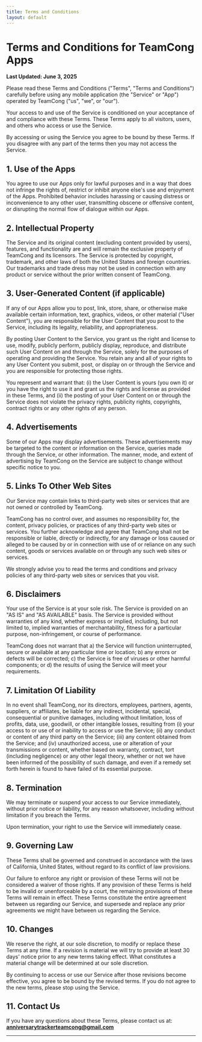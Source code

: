 ```yaml
---
title: Terms and Conditions
layout: default
---
```


# Terms and Conditions for TeamCong Apps

**Last Updated: June 3, 2025**

Please read these Terms and Conditions ("Terms", "Terms and Conditions") carefully before using any mobile application (the "Service" or "App") operated by TeamCong ("us", "we", or "our").

Your access to and use of the Service is conditioned on your acceptance of and compliance with these Terms. These Terms apply to all visitors, users, and others who access or use the Service.

By accessing or using the Service you agree to be bound by these Terms. If you disagree with any part of the terms then you may not access the Service.

## 1. Use of the Apps

You agree to use our Apps only for lawful purposes and in a way that does not infringe the rights of, restrict or inhibit anyone else's use and enjoyment of the Apps. Prohibited behavior includes harassing or causing distress or inconvenience to any other user, transmitting obscene or offensive content, or disrupting the normal flow of dialogue within our Apps.

## 2. Intellectual Property

The Service and its original content (excluding content provided by users), features, and functionality are and will remain the exclusive property of TeamCong and its licensors. The Service is protected by copyright, trademark, and other laws of both the United States and foreign countries. Our trademarks and trade dress may not be used in connection with any product or service without the prior written consent of TeamCong.

## 3. User-Generated Content (if applicable)

If any of our Apps allow you to post, link, store, share, or otherwise make available certain information, text, graphics, videos, or other material ("User Content"), you are responsible for the User Content that you post to the Service, including its legality, reliability, and appropriateness.

By posting User Content to the Service, you grant us the right and license to use, modify, publicly perform, publicly display, reproduce, and distribute such User Content on and through the Service, solely for the purposes of operating and providing the Service. You retain any and all of your rights to any User Content you submit, post, or display on or through the Service and you are responsible for protecting those rights.

You represent and warrant that: (i) the User Content is yours (you own it) or you have the right to use it and grant us the rights and license as provided in these Terms, and (ii) the posting of your User Content on or through the Service does not violate the privacy rights, publicity rights, copyrights, contract rights or any other rights of any person.

## 4. Advertisements

Some of our Apps may display advertisements. These advertisements may be targeted to the content or information on the Service, queries made through the Service, or other information. The manner, mode, and extent of advertising by TeamCong on the Service are subject to change without specific notice to you.

## 5. Links To Other Web Sites

Our Service may contain links to third-party web sites or services that are not owned or controlled by TeamCong.

TeamCong has no control over, and assumes no responsibility for, the content, privacy policies, or practices of any third-party web sites or services. You further acknowledge and agree that TeamCong shall not be responsible or liable, directly or indirectly, for any damage or loss caused or alleged to be caused by or in connection with use of or reliance on any such content, goods or services available on or through any such web sites or services.

We strongly advise you to read the terms and conditions and privacy policies of any third-party web sites or services that you visit.

## 6. Disclaimers

Your use of the Service is at your sole risk. The Service is provided on an "AS IS" and "AS AVAILABLE" basis. The Service is provided without warranties of any kind, whether express or implied, including, but not limited to, implied warranties of merchantability, fitness for a particular purpose, non-infringement, or course of performance.

TeamCong does not warrant that a) the Service will function uninterrupted, secure or available at any particular time or location; b) any errors or defects will be corrected; c) the Service is free of viruses or other harmful components; or d) the results of using the Service will meet your requirements.

## 7. Limitation Of Liability

In no event shall TeamCong, nor its directors, employees, partners, agents, suppliers, or affiliates, be liable for any indirect, incidental, special, consequential or punitive damages, including without limitation, loss of profits, data, use, goodwill, or other intangible losses, resulting from (i) your access to or use of or inability to access or use the Service; (ii) any conduct or content of any third party on the Service; (iii) any content obtained from the Service; and (iv) unauthorized access, use or alteration of your transmissions or content, whether based on warranty, contract, tort (including negligence) or any other legal theory, whether or not we have been informed of the possibility of such damage, and even if a remedy set forth herein is found to have failed of its essential purpose.

## 8. Termination

We may terminate or suspend your access to our Service immediately, without prior notice or liability, for any reason whatsoever, including without limitation if you breach the Terms.

Upon termination, your right to use the Service will immediately cease.

## 9. Governing Law

These Terms shall be governed and construed in accordance with the laws of California, United States, without regard to its conflict of law provisions.

Our failure to enforce any right or provision of these Terms will not be considered a waiver of those rights. If any provision of these Terms is held to be invalid or unenforceable by a court, the remaining provisions of these Terms will remain in effect. These Terms constitute the entire agreement between us regarding our Service, and supersede and replace any prior agreements we might have between us regarding the Service.

## 10. Changes

We reserve the right, at our sole discretion, to modify or replace these Terms at any time. If a revision is material we will try to provide at least 30 days' notice prior to any new terms taking effect. What constitutes a material change will be determined at our sole discretion.

By continuing to access or use our Service after those revisions become effective, you agree to be bound by the revised terms. If you do not agree to the new terms, please stop using the Service.

## 11. Contact Us

If you have any questions about these Terms, please contact us at:
**anniversarytrackerteamcong@gmail.com**

--- 